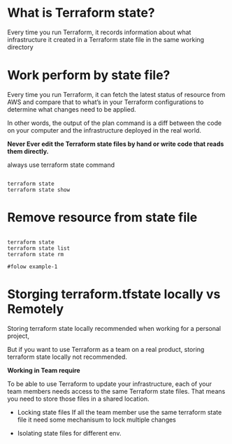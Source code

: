 # What is Terraform state?


Every time you run Terraform, it records information about what infrastructure it created in a Terraform state file in the same working directory 


# Work perform by state file?

Every time you run Terraform, it can fetch the latest status of resource from AWS and compare that to what’s in your Terraform configurations to determine what changes need to be applied.


In other words, the output of the plan command is a diff between the code on your computer and the infrastructure deployed in the real world.

__Never Ever edit the Terraform state files by hand or write code that reads them directly.__

always use terraform state command

```

terraform state
terraform state show 

```

# Remove resource from state file 

```

terraform state
terraform state list 
terraform state rm 

#folow example-1

```

# Storging terraform.tfstate locally vs Remotely 

Storing terraform state locally recommended when working for a personal project, 

But if you want to use Terraform as a team on a real product, storing terraform state locally not recommended.


__Working in Team require__

To be able to use Terraform to update your infrastructure, each of your team members needs access to the same Terraform state files. 
That means you need to store those files in a shared location.

- Locking state files
If all the team member use the same terraform state file it need some mechanisum to lock multiple changes 

- Isolating state files 
for different env. 

